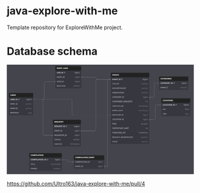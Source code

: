 # java-explore-with-me
Template repository for ExploreWithMe project.

# Database schema
![text](DBdiagram.png)

https://github.com/Ultro163/java-explore-with-me/pull/4